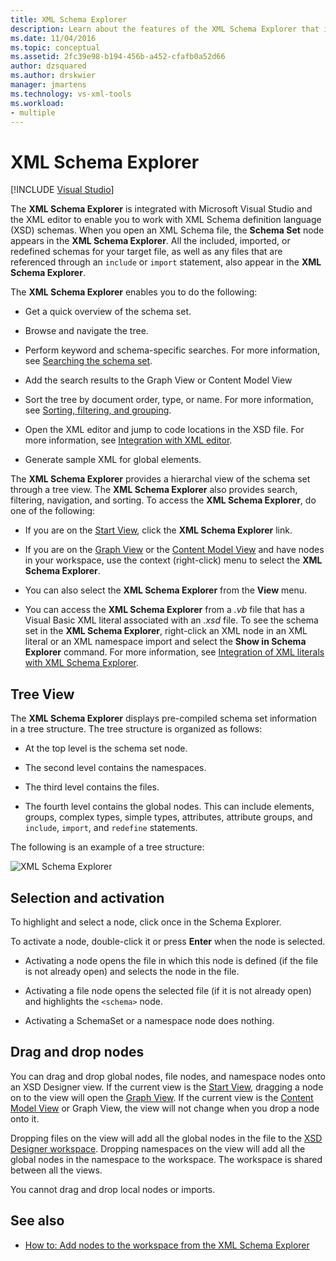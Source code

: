 ```yaml
---
title: XML Schema Explorer
description: Learn about the features of the XML Schema Explorer that is integrated with Visual Studio and the XML editor.
ms.date: 11/04/2016
ms.topic: conceptual
ms.assetid: 2fc39e98-b194-456b-a452-cfafb0a52d66
author: dzsquared
ms.author: drskwier
manager: jmartens
ms.technology: vs-xml-tools
ms.workload:
- multiple
---
```

# XML Schema Explorer

 [!INCLUDE [Visual Studio](~/includes/applies-to-version/vs-windows-only.md)]

The **XML Schema Explorer** is integrated with Microsoft Visual Studio and the XML editor to enable you to work with XML Schema definition language (XSD) schemas. When you open an XML Schema file, the **Schema Set** node appears in the **XML Schema Explorer**. All the included, imported, or redefined schemas for your target file, as well as any files that are referenced through an `include` or `import` statement, also appear in the **XML Schema Explorer**.

The **XML Schema Explorer** enables you to do the following:

- Get a quick overview of the schema set.

- Browse and navigate the tree.

- Perform keyword and schema-specific searches. For more information, see [Searching the schema set](../xml-tools/searching-the-schema-set.md).

- Add the search results to the Graph View or Content Model View

- Sort the tree by document order, type, or name. For more information, see [Sorting, filtering, and grouping](../xml-tools/sorting-filtering-and-grouping-xml-schema-explorer.md).

- Open the XML editor and jump to code locations in the XSD file. For more information, see [Integration with XML editor](../xml-tools/integration-with-xml-editor.md).

- Generate sample XML for global elements.

The **XML Schema Explorer** provides a hierarchal view of the schema set through a tree view. The **XML Schema Explorer** also provides search, filtering, navigation, and sorting. To access the **XML Schema Explorer**, do one of the following:

- If you are on the [Start View](../xml-tools/start-view.md), click the **XML Schema Explorer** link.

- If you are on the [Graph View](../xml-tools/graph-view.md) or the [Content Model View](../xml-tools/content-model-view.md) and have nodes in your workspace, use the context (right-click) menu to select the **XML Schema Explorer**.

- You can also select the **XML Schema Explorer** from the **View** menu.

- You can access the **XML Schema Explorer** from a *.vb* file that has a Visual Basic XML literal associated with an *.xsd* file. To see the schema set in the **XML Schema Explorer**, right-click an XML node in an XML literal or an XML namespace import and select the **Show in Schema Explorer** command. For more information, see [Integration of XML literals with XML Schema Explorer](../xml-tools/integration-of-xml-literals-with-xml-schema-explorer.md).

## Tree View
The **XML Schema Explorer** displays pre-compiled schema set information in a tree structure. The tree structure is organized as follows:

- At the top level is the schema set node.

- The second level contains the namespaces.

- The third level contains the files.

- The fourth level contains the global nodes. This can include elements, groups, complex types, simple types, attributes, attribute groups, and `include`, `import`, and `redefine` statements.

The following is an example of a tree structure:

![XML Schema Explorer](../xml-tools/media/xmlschemaexplorer.gif)

## Selection and activation
To highlight and select a node, click once in the Schema Explorer.

To activate a node, double-click it or press **Enter** when the node is selected.

- Activating a node opens the file in which this node is defined (if the file is not already open) and selects the node in the file.

- Activating a file node opens the selected file (if it is not already open) and highlights the `<schema>` node.

- Activating a SchemaSet or a namespace node does nothing.

## Drag and drop nodes
You can drag and drop global nodes, file nodes, and namespace nodes onto an XSD Designer view. If the current view is the [Start View](../xml-tools/start-view.md), dragging a node on to the view will open the [Graph View](../xml-tools/graph-view.md). If the current view is the [Content Model View](../xml-tools/content-model-view.md) or Graph View, the view will not change when you drop a node onto it.

Dropping files on the view will add all the global nodes in the file to the [XSD Designer workspace](../xml-tools/xml-schema-designer-workspace.md). Dropping namespaces on the view will add all the global nodes in the namespace to the workspace. The workspace is shared between all the views.

 You cannot drag and drop local nodes or imports.

## See also

- [How to: Add nodes to the workspace from the XML Schema Explorer](../xml-tools/how-to-add-nodes-to-the-workspace-from-the-xml-schema-explorer.md)
